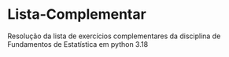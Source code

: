 # Lista-Complementar
 Resolução da lista de exercícios complementares da disciplina de Fundamentos de Estatística em python 3.18
